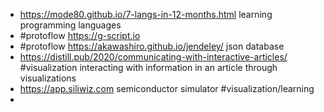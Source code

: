 - https://mode80.github.io/7-langs-in-12-months.html learning programming languages
- #protoflow https://g-script.io
- #protoflow https://akawashiro.github.io/jendeley/ json database
- https://distill.pub/2020/communicating-with-interactive-articles/ #visualization interacting with information in an article through visualizations
- https://app.siliwiz.com semiconductor simulator #visualization/learning
-